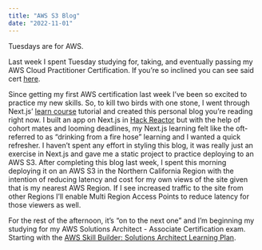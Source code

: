 ```yaml
---
title: "AWS S3 Blog"
date: "2022-11-01"
---
```


Tuesdays are for AWS.

Last week I spent Tuesday studying for, taking, and eventually passing my AWS Cloud Practitioner Certification. If you’re so inclined you can see said cert [here](https://www.credly.com/badges/5eaefa06-fc0f-4a55-b21c-586206dfb0d8/linked_in_profile).

Since getting my first AWS certification last week I’ve been so excited to practice my new skills. So, to kill two birds with one stone, I went through Next.js’ [learn course](https://nextjs.org/learn/basics/create-nextjs-app) tutorial and created this personal blog you’re reading right now. I built an app on Next.js in [Hack Reactor](https://www.hackreactor.com/) but with the help of cohort mates and looming deadlines, my Next.js learning felt like the oft-referred to as “drinking from a fire hose” learning and I wanted a quick refresher. I haven’t spent any effort in styling this blog, it was really just an exercise in Next.js and gave me a static project to practice deploying to an AWS S3. After completing this blog last week, I spent this morning deploying it on an AWS S3 in the Northern California Region with the intention of reducing latency and cost for my own views of the site given that is my nearest AWS Region. If I see increased traffic to the site from other Regions I’ll enable Multi Region Access Points to reduce latency for those viewers as well.

For the rest of the afternoon, it’s “on to the next one” and I’m beginning my studying for my AWS Solutions Architect - Associate Certification exam. Starting with the [AWS Skill Builder: Solutions Architect Learning Plan](https://explore.skillbuilder.aws/learn/lp/1044/solutions-architect-learning-plan).
